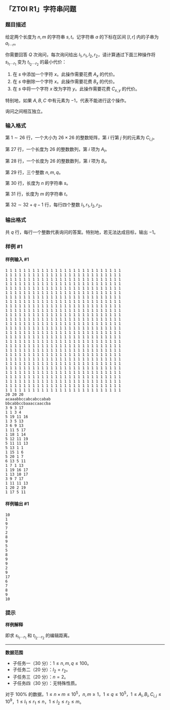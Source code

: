 ## 「ZTOI R1」字符串问题

### 题目描述

给定两个长度为 $n,m$ 的字符串 $s,t$。记字符串 $a$ 的下标在区间 $[l,r]$ 内的子串为 $a_{l\cdots r}$。

你需要回答 $Q$ 次询问，每次询问给出 $l_1,r_1,l_2,r_2$，请计算通过下面三种操作将 $s_{l_1\cdots r_1}$ 变为 $t_{l_2\cdots r_2}$ 的最小代价：

1. 在 $s$ 中添加一个字符 $x$。此操作需要花费 $A_x$ 的代价。
2. 在 $s$ 中删除一个字符 $x$。此操作需要花费 $B_x$ 的代价。
3. 在 $s$ 中将一个字符 $x$ 改为字符 $y$。此操作需要花费 $C_{x,y}$ 的代价。

特别地，如果 $A,B,C$ 中有元素为 $-1$，代表不能进行这个操作。

询问之间相互独立。

### 输入格式

第 $1\sim 26$ 行，一个大小为 $26\times 26$ 的整数矩阵，第 $i$ 行第 $j$ 列的元素为 $C_{i,j}$。

第 $27$ 行，一个长度为 $26$ 的整数数列，第 $i$ 项为 $A_i$。

第 $28$ 行，一个长度为 $26$ 的整数数列，第 $i$ 项为 $B_i$。

第 $29$ 行，三个整数 $n,m,q$。

第 $30$ 行，长度为 $n$ 的字符串 $s$。

第 $31$ 行，长度为 $m$ 的字符串 $t$。

第 $32\sim 32+q-1$ 行，每行四个整数 $l_1,r_1,l_2,r_2$。

### 输出格式

共 $q$ 行，每行一个整数代表询问的答案。特别地，若无法达成目标，输出 $-1$。

### 样例 #1

#### 样例输入 #1

```
1 1 1 1 1 1 1 1 1 1 1 1 1 1 1 1 1 1 1 1 1 1 1 1 1 1
1 1 1 1 1 1 1 1 1 1 1 1 1 1 1 1 1 1 1 1 1 1 1 1 1 1
1 1 1 1 1 1 1 1 1 1 1 1 1 1 1 1 1 1 1 1 1 1 1 1 1 1
1 1 1 1 1 1 1 1 1 1 1 1 1 1 1 1 1 1 1 1 1 1 1 1 1 1
1 1 1 1 1 1 1 1 1 1 1 1 1 1 1 1 1 1 1 1 1 1 1 1 1 1
1 1 1 1 1 1 1 1 1 1 1 1 1 1 1 1 1 1 1 1 1 1 1 1 1 1
1 1 1 1 1 1 1 1 1 1 1 1 1 1 1 1 1 1 1 1 1 1 1 1 1 1
1 1 1 1 1 1 1 1 1 1 1 1 1 1 1 1 1 1 1 1 1 1 1 1 1 1
1 1 1 1 1 1 1 1 1 1 1 1 1 1 1 1 1 1 1 1 1 1 1 1 1 1
1 1 1 1 1 1 1 1 1 1 1 1 1 1 1 1 1 1 1 1 1 1 1 1 1 1
1 1 1 1 1 1 1 1 1 1 1 1 1 1 1 1 1 1 1 1 1 1 1 1 1 1
1 1 1 1 1 1 1 1 1 1 1 1 1 1 1 1 1 1 1 1 1 1 1 1 1 1
1 1 1 1 1 1 1 1 1 1 1 1 1 1 1 1 1 1 1 1 1 1 1 1 1 1
1 1 1 1 1 1 1 1 1 1 1 1 1 1 1 1 1 1 1 1 1 1 1 1 1 1
1 1 1 1 1 1 1 1 1 1 1 1 1 1 1 1 1 1 1 1 1 1 1 1 1 1
1 1 1 1 1 1 1 1 1 1 1 1 1 1 1 1 1 1 1 1 1 1 1 1 1 1
1 1 1 1 1 1 1 1 1 1 1 1 1 1 1 1 1 1 1 1 1 1 1 1 1 1
1 1 1 1 1 1 1 1 1 1 1 1 1 1 1 1 1 1 1 1 1 1 1 1 1 1
1 1 1 1 1 1 1 1 1 1 1 1 1 1 1 1 1 1 1 1 1 1 1 1 1 1
1 1 1 1 1 1 1 1 1 1 1 1 1 1 1 1 1 1 1 1 1 1 1 1 1 1
1 1 1 1 1 1 1 1 1 1 1 1 1 1 1 1 1 1 1 1 1 1 1 1 1 1
1 1 1 1 1 1 1 1 1 1 1 1 1 1 1 1 1 1 1 1 1 1 1 1 1 1
1 1 1 1 1 1 1 1 1 1 1 1 1 1 1 1 1 1 1 1 1 1 1 1 1 1
1 1 1 1 1 1 1 1 1 1 1 1 1 1 1 1 1 1 1 1 1 1 1 1 1 1
1 1 1 1 1 1 1 1 1 1 1 1 1 1 1 1 1 1 1 1 1 1 1 1 1 1
1 1 1 1 1 1 1 1 1 1 1 1 1 1 1 1 1 1 1 1 1 1 1 1 1 1
1 1 1 1 1 1 1 1 1 1 1 1 1 1 1 1 1 1 1 1 1 1 1 1 1 1
1 1 1 1 1 1 1 1 1 1 1 1 1 1 1 1 1 1 1 1 1 1 1 1 1 1
20 20 20
acaaabbccabcabccabab
bbcabbccbaaaccaaccba
3 9 3 17
1 1 3 4
5 19 11 16
1 3 5 13
3 6 9 13
1 11 5 17
1 18 1 14
5 12 11 19
5 11 11 13
5 13 1 1
1 15 1 6
5 20 1 7
6 13 5 11
1 7 1 13
1 19 16 17
1 13 10 17
3 9 7 17
1 11 11 13
1 20 2 19
1 17 5 11
```

#### 样例输出 #1

```
10
1
9
7
2
8
9
5
5
8
9
9
2
9
17
6
7
8
9
10
```

### 提示

**样例解释**

即求 $s_{l_1\cdots r_1}$ 和 $t_{l_2\cdots r_2}$ 的编辑距离。

---

**数据范围**

- 子任务一（$30$ 分）：$1 \leq n,m,q\leq 100$。
- 子任务二（$20$ 分）：$l_2=r_2$。
- 子任务三（$20$ 分）：$n=2$。
- 子任务四（$30$ 分）：无特殊性质。

对于 $100\%$ 的数据，$1 \leq n\times m\leq 10^5$，$n,m\geq 1$，$1 \leq q\leq 10^5$，$1 \leq A_i,B_i,C_{i,j}\leq 10^9$，$1\le l_1\le r_1\le n$，$1\le l_2\le r_2\le m$。
